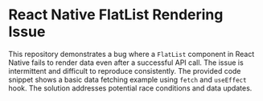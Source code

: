 # React Native FlatList Rendering Issue

This repository demonstrates a bug where a `FlatList` component in React Native fails to render data even after a successful API call. The issue is intermittent and difficult to reproduce consistently.  The provided code snippet shows a basic data fetching example using `fetch` and `useEffect` hook. The solution addresses potential race conditions and data updates.